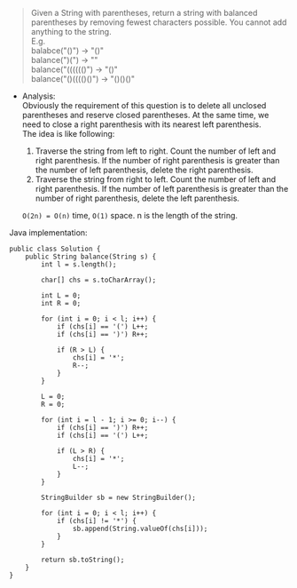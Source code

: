 > Given a String with parentheses, return a string with balanced parentheses by removing fewest characters possible. You cannot add anything to the string.   
> E.g. <br>
> balabce("()") -> "()"  
> balance(")(") -> ""  
> balance("(((((()") -> "()"  
> balance("()(((()()") -> "()()()"  

- Analysis:  
	Obviously the requirement of this question is to delete all unclosed parentheses and reserve closed parentheses. At the same time, we need to close a right parenthesis with its nearest left parenthesis.  
	The idea is like following:  
	1. Traverse the string from left to right. Count the number of left and right parenthesis. If the number of right parenthesis is greater than the number of left parenthesis, delete the right parenthesis.  
	2. Traverse the string from right to left. Count the number of left and right parenthesis. If the number of left parenthesis is greater than the number of right parenthesis, delete the left parenthesis. 

	`O(2n) = O(n)` time, `O(1)` space. n is the length of the string. 

Java implementation:   
```
public class Solution {
	public String balance(String s) {
		int l = s.length();

		char[] chs = s.toCharArray();

		int L = 0;
		int R = 0;

		for (int i = 0; i < l; i++) {
			if (chs[i] == '(') L++;
			if (chs[i] == ')') R++;

			if (R > L) {
				chs[i] = '*';
				R--;
			}
		}
		
		L = 0;
		R = 0;

		for (int i = l - 1; i >= 0; i--) {
			if (chs[i] == ')') R++;
			if (chs[i] == '(') L++;

			if (L > R) {
				chs[i] = '*';
				L--;
			}
		}

		StringBuilder sb = new StringBuilder();

		for (int i = 0; i < l; i++) {
			if (chs[i] != '*') {
				sb.append(String.valueOf(chs[i]));
			}
		}

		return sb.toString();
	}
}
```

